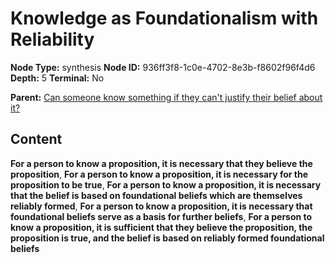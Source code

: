 # Knowledge as Foundationalism with Reliability

**Node Type:** synthesis
**Node ID:** 936ff3f8-1c0e-4702-8e3b-f8602f96f4d6
**Depth:** 5
**Terminal:** No

**Parent:** [Can someone know something if they can't justify their belief about it?](can-someone-know-something-if-they-cant-justify-their-belief-about-it-antithesis-eca64f0b-b75e-45fe-af03-b9ef9a72e164.md)

## Content

**For a person to know a proposition, it is necessary that they believe the proposition**, **For a person to know a proposition, it is necessary for the proposition to be true**, **For a person to know a proposition, it is necessary that the belief is based on foundational beliefs which are themselves reliably formed**, **For a person to know a proposition, it is necessary that foundational beliefs serve as a basis for further beliefs**, **For a person to know a proposition, it is sufficient that they believe the proposition, the proposition is true, and the belief is based on reliably formed foundational beliefs**
